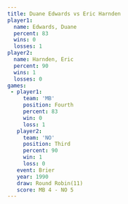 ```yaml
---
title: Duane Edwards vs Eric Harnden
player1:              
  name: Edwards, Duane
  percent: 83         
  wins: 0             
  losses: 1           
player2:              
  name: Harnden, Eric 
  percent: 90         
  wins: 1             
  losses: 0           
games:
 - player1:          
     team: 'MB'      
     position: Fourth
     percent: 83     
     win: 0          
     loss: 1         
   player2:         
     team: 'NO'     
     position: Third
     percent: 90    
     win: 1         
     loss: 0        
   event: Brier         
   year: 1990           
   draw: Round Robin(11)
   score: MB 4 - NO 5   
---
```

